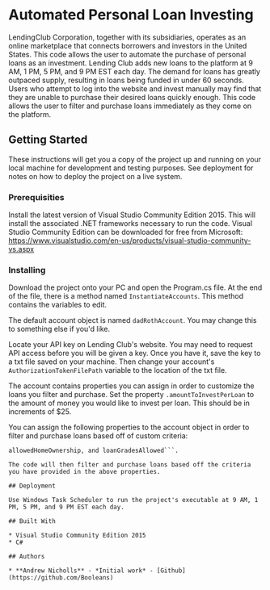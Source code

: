 # Automated Personal Loan Investing

LendingClub Corporation, together with its subsidiaries, operates as an online marketplace that connects borrowers and investors in the United States.
This code allows the user to automate the purchase of personal loans as an investment. Lending Club adds new loans to the platform at 9 AM, 1 PM, 5 PM, and 9 PM EST each day.
The demand for loans has greatly outpaced supply, resulting in loans being funded in under 60 seconds. Users who attempt to log into the website
and invest manually may find that they are unable to purchase their desired loans quickly enough. This code allows the user to filter and purchase loans
immediately as they come on the platform.

## Getting Started

These instructions will get you a copy of the project up and running on your local machine for development and testing purposes. See deployment for notes on how to deploy the project on a live system.

### Prerequisities

Install the latest version of Visual Studio Community Edition 2015. This will install the associated .NET frameworks necessary to run the code.
Visual Studio Community Edition can be downloaded for free from Microsoft:
https://www.visualstudio.com/en-us/products/visual-studio-community-vs.aspx

### Installing

Download the project onto your PC and open the Program.cs file. At the end of the file, there is a method named ```InstantiateAccounts```. This
method contains the variables to edit. 

The default account object is named ```dadRothAccount```. You may change this to something else if you'd like. 

Locate your API key on Lending Club's website. You may need to request API access before you will be given a key. Once you have it,
save the key to a txt file saved on your machine. Then change your account's ```AuthorizationTokenFilePath``` variable to the location of the txt file.

The account contains properties you can assign in order to customize the loans you filter and purchase. Set the property ```.amountToInvestPerLoan``` to the amount of money
you would like to invest per loan. This should be in increments of $25. 

You can assign the following properties to the account object in order to filter and purchase loans based off of custom criteria:

```minimumInterestRate, minimumAnnualIncome, maxInquiriesLast6Months, loanPurposesAllowed, maximumRevolvingBalance, loanTermsAllowed,
allowedHomeOwnership, and loanGradesAllowed```.

The code will then filter and purchase loans based off the criteria you have provided in the above properties. 

## Deployment

Use Windows Task Scheduler to run the project's executable at 9 AM, 1 PM, 5 PM, and 9 PM EST each day.

## Built With

* Visual Studio Community Edition 2015
* C#

## Authors

* **Andrew Nicholls** - *Initial work* - [Github](https://github.com/Booleans)
